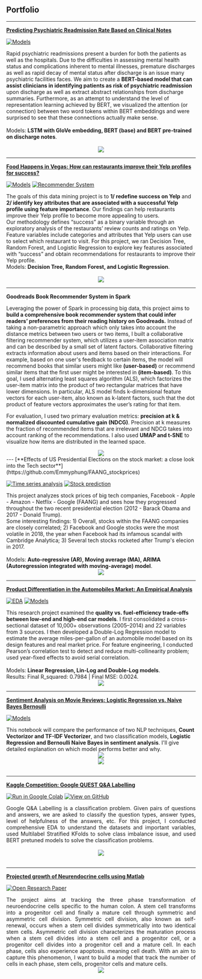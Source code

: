 
## Portfolio

---

[**Predicting Psychiatric Readmission Rate Based on Clinical Notes**](https://github.com/Emmyphung/psychiatric-readmission-prediction)

[![Models](https://img.shields.io/badge/Jupyter-Models-blue?logo=Jupyter)](https://github.com/Emmyphung/psychiatric-readmission-prediction/tree/master/model-training)

<div> Rapid psychiatric readmissions present a burden for both the patients as well as the hospitals. Due to the difficulties in assessing mental health status and complications inherent to mental illnesses, premature discharges as well as rapid decay of mental status after discharge is an issue many psychiatric facilities faces. We aim to create a <b>BERT-based model that can assist clinicians in identifying patients as risk of psychiatric readmission </b> upon discharge as well as extract abstract relationships from discharge summaries. Furthermore, as an attempt to understand the level of representation learning achieved by BERT, we visualized the attention (or connection) between two word tokens within BERT embeddings and were surprised to see that these connections actually make sense.
<br>
<br>
Models: <b>LSTM with GloVe embedding, BERT (base) and BERT pre-trained on discharge notes</b>.
</div>
<br>
<center><img src="/images/bertproject.gif"/></center>
  
---
[**Food Happens in Vegas: How can restaurants improve their Yelp profiles for success?**](https://github.com/Emmyphung/Vegas_foodies)

[![Models](https://img.shields.io/badge/Jupyter-Models-blue?logo=Jupyter)](https://github.com/Emmyphung/Vegas_foodies/blob/master/models/models_vegas_final.ipynb)
[![Recommender System](https://img.shields.io/badge/Jupyter-Recommender_System-blue?logo=Jupyter)](https://github.com/Emmyphung/Vegas_foodies/blob/master/models/vegas_recommender_system.ipynb)

<div> The goals of this data mining project is to <b>1/ redefine success on Yelp</b> and <b>2/ identify key attributes that are associated with a successful Yelp profile using feature importance</b>. Our findings can help restaurants improve their Yelp profile to become more appealing to users.
<br>
Our methodology defines “success” as a binary variable through an exploratory analysis of the restaurants’ review counts and ratings on Yelp. Feature variables include categories and attributes that Yelp users can use to select which restaurant to visit. For this project, we ran Decision Tree, Random Forest, and Logistic Regression to explore key features associated with “success” and obtain recommendations for restaurants to improve their Yelp profile.
<br>
Models: <b>Decision Tree, Random Forest, and Logistic Regression</b>.

</div>
<br>
<center><img src="/images/yelp_project.gif"/></center> 

---
<b>Goodreads Book Recommender System in Spark </b>
<br>
<div> Leveraging the power of Spark in processing big data, this project aims to <b>build a comprehensive book recommender system that could infer readers’ preferences from their reading history on Goodreads.</b>
Instead of taking a non-parametric approach which only takes into account the distance metrics between two users or two items, I built a collaborative filtering recommender system, which utilizes a user-item association matrix and can be described by a small set of latent factors. Collaborative filtering extracts information about users and items based on their interactions. For example, based on one user's feedback to certain items, the model will recommend books that similar users might like <b>(user-based)</b> or recommend similar items that the first user might be interested in <b>(item-based)</b>. To this goal, I used alternating least squares algorithm (ALS), which factorizes the
user-item matrix into the product of two rectangular matrices that have lower dimensions. In particular, ALS model finds k-dimensional feature vectors for each user-item, also known as k-latent factors, such that the dot product of feature vectors approximates the user’s rating for that item. 

For evaluation, I used two primary evaluation metrics: <b>precision at k & normalized discounted cumulative gain (NDCG)</b>. Precision at k measures the fraction of recommended items that are irrelevant and NDCG takes into account ranking of the recommendations. I also used <b>UMAP and t-SNE</b> to visualize how items are distributed in the learned space.
</div>
<center><img src="/images/goodreads.gif"/></center>
---
[**Effects of US Presidential Elections on the stock market: a close look into the Tech sector**](https://github.com/Emmyphung/FAANG_stockprices)

[![Time series analysis](https://img.shields.io/badge/Jupyter-Stock_analysis_with_interative_charts-blue?logo=Jupyter)](https://github.com/Emmyphung/FAANG_stockprices/blob/master/EDA_StockAnalysis.html)
[![Stock prediction](https://img.shields.io/badge/Jupyter-Stock_prediction-blue?logo=Jupyter)](https://github.com/Emmyphung/FAANG_stockprices/blob/master/Times%20series%20analysis_bymonths_%20FAANG.ipynb)

<div> This project analyzes stock prices of big tech companies, Facebook - Apple - Amazon - Netflix - Google (FAANG) and sees how they progressed throughout the two recent presidential election (2012 - Barack Obama and 2017 - Donald Trump).
<br>
Some interesting findings: 1) Overall, stocks within the FAANG companies are closely correlated; 2) Facebook and Google stocks were the most volatile in 2018, the year when Facebook had its infamous scandal with Cambridge Analytica; 3) Several tech stocks rocketed after Trump's elecion in 2017.<br>
<br>
Models: <b>Auto-regressive (AR), Moving average (MA), ARIMA (Autoregression integrated with moving-average) model</b>.
</div>
<center><img src="/images/FB_stock.png"/></center> 
  
---
[**Product Differentiation in the Automobiles Market: An Empirical Analysis**](https://github.com/Emmyphung/car_models/blob/master/README.md)

[![EDA](https://img.shields.io/badge/Jupyter-Stock_analysis_with_interative_charts-blue?logo=Jupyter)](https://github.com/Emmyphung/car_models/blob/master/car_EDA.ipynb)
[![Models](https://img.shields.io/badge/Jupyter-Stock_prediction-blue?logo=Jupyter)](https://github.com/Emmyphung/car_models/blob/master/car_modelling.ipynb)

<div> This research project examined the <b>quality vs. fuel-efficiency trade-offs between low-end and high-end car models</b>. I first consolidated a cross-sectional dataset of 10,000+ observations (2005–2014) and 22 variables from 3 sources. I then developed a Double-Log Regression model to estimate the average miles-per-gallon of an automobile model based on its design features and real market price. 
For feature engineering, I conducted Pearson’s correlation test to detect and reduce multi-collinearity problem; used year-fixed effects to avoid serial correlation. 
<br>
<br>
Models: <b>Linear Regression, Lin-Log and Double-Log models</b>.<br>
Results: Final R_squared: 0.7984 | Final MSE: 0.0024.
<br>
</div>
<center><img src="/images/Car_model_corrplot.png"/></center> 

---

[**Sentiment Analysis on Movie Reviews: Logistic Regression vs. Naive Bayes Bernoulli**](https://github.com/Emmyphung/Sentiment-Analysis)

[![Models](https://img.shields.io/badge/Jupyter-Models-blue?logo=Jupyter)](https://github.com/Emmyphung/Sentiment-Analysis/blob/master/Sentiment%20Analysis%20-%20NLP%20and%20Logistic%20Regression.ipynb)

<div> This notebook will compare the performance of two NLP techniques, <b>Count Vectorizor and TF-IDF Vectorizer</b>, and two classification models,  <b>Logistic Regression and Bernoulli Naive Bayes in sentiment analysis</b>. I'll give detailed explanation on which model performs better and why.
</div>
<center><img src="/images/Sentiment_analysis.png"/></center> 
<center><img src="/images/Sentiment_analysis_math3.png"/></center> 
<br>

---
[**Kaggle Competition: Google QUEST Q&A Labelling**](https://github.com/JasonZhangzy1757/Kaggle_Google_QUEST_QA_Labeling)

[![Run in Google Colab](https://img.shields.io/badge/Colab-Run_in_Google_Colab-blue?logo=Google&logoColor=FDBA18)](https://drive.google.com/file/d/1hiDfVsVQ3QgMWhEJ46JU7HjntgVCsjmj/view?usp=sharing)
[![View on GitHub](https://img.shields.io/badge/GitHub-View_on_GitHub-blue?logo=GitHub)](https://github.com/JasonZhangzy1757/Kaggle_Google_QUEST_QA_Labeling/blob/master/190103_StratifiedKFold_Emmy.ipynb)

<div style="text-align: justify"> Google Q&A Labelling is a classification problem. Given pairs of questions and answers, we are asked to classify the question types, answer types, level of helpfulness of the answers, etc. For this project, I conducted comprehensive EDA to understand the datasets and important variables, used Multilabel Stratified KFolds to solve class imbalance issue, and used BERT pretuned models to solve the classification problems.
</div>
<br>
<center><img src="/images/Google_Quest_QA.png"/></center>
<br>

---

[**Projected growth of Neurendocrine cells using Matlab**](https://github.com/Emmyphung/Neurendocrine-cells) <br>

[![Open Research Paper](https://img.shields.io/badge/PDF-Open_Research_Paper-blue?logo=adobe-acrobat-reader&logoColor=white)](https://github.com/Emmyphung/Neurendocrine-cells/blob/master/Project%20Write-up_My%20Phung.pdf)

<div style="text-align: justify">The project aims at tracking the three phase transformation of neuroendocrine cells specific to the human colon. A stem cell transforms into a progenitor cell and finally a mature cell through symmetric and asymmetric cell division. Symmetric cell division, also known as self-renewal, occurs when a stem cell divides symmetrically into two identical stem cells. Asymmetric cell division characterizes the maturation process when a stem cell divides into a stem cell and a progenitor cell, or a progenitor cell divides into a progenitor cell and a mature cell. In each phase, cells also experience apoptosis. meaning cell death. With an aim to capture this phenomenon, I want to build a model that track the number of cells in each phase, stem cells, progenitor cells and mature cells.
</div>
<center><img src="/images/Neucell.png"/></center>

